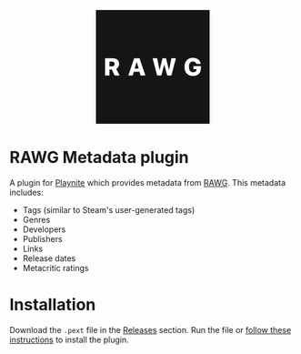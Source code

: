 <p align="center">
    <img src="Assets/rawg-logo.png" alt="RAWG Icon" />
</p>

# RAWG Metadata plugin

A plugin for [Playnite](https://playnite.link/) which provides metadata from [RAWG](https://rawg.io/). This metadata includes:

- Tags (similar to Steam's user-generated tags)
- Genres
- Developers
- Publishers
- Links
- Release dates
- Metacritic ratings

# Installation

Download the `.pext` file in the [Releases](https://github.com/spektor56/RAWGPlaynitePlugin/releases) section. Run the file or [follow these instructions](https://github.com/JosefNemec/Playnite/wiki/Installing-scripts-and-plugins) to install the plugin.
